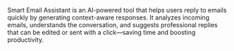 Smart Email Assistant is an AI-powered tool that helps users reply to emails quickly by generating context-aware responses. It analyzes incoming emails, understands the conversation, and suggests professional replies that can be edited or sent with a click—saving time and boosting productivity.
